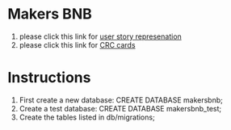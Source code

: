 Makers BNB
==========


1. please click this link for [user story represenation](https://docs.google.com/document/d/1zSoWwkacv9XMbfMOgk9FUwYXFohDhxJXKqdeyQkdSnw/edit)
2. please click this link for [CRC cards](https://docs.google.com/spreadsheets/d/1bWEj6KSpSRI3gs1AjH0eKZWQwf92RhJTeAW4tzh2zEw/edit#gid=0)



Instructions
============

1. First create a new database: CREATE DATABASE makersbnb;
1. Create a test database: CREATE DATABASE makersbnb_test;
1. Create the tables listed in db/migrations; 
